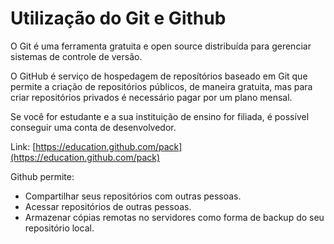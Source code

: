 # Utilização do Git e Github

O Git é uma ferramenta gratuita e open source distribuída para gerenciar sistemas de controle de versão.

O GitHub é serviço de hospedagem de reposítórios baseado em Git que permite a criação de repositórios públicos, de maneira gratuita, mas para criar repositórios privados é necessário pagar por um plano mensal.

Se você for estudante e a sua instituição de ensino for filiada, é possível conseguir uma conta de desenvolvedor.

Link: [https://education.github.com/pack](https://education.github.com/pack)

Github permite:

* Compartilhar seus repositórios com outras pessoas.
* Acessar repositórios de outras pessoas.
* Armazenar cópias remotas no servidores como forma de backup do seu repositório local.







